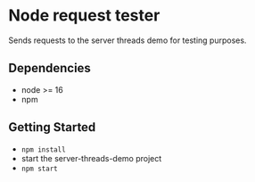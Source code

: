 # Node request tester

Sends requests to the server threads demo for testing purposes.


## Dependencies

* node >= 16
* npm

## Getting Started

* `npm install`
* start the server-threads-demo project
* `npm start`

